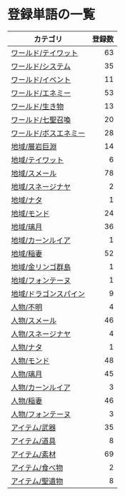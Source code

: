 # 登録単語の一覧

|カテゴリ|登録数|
|---|--:|
|[ワールド/テイワット](./dict/world/teyvat.md)|63|
|[ワールド/システム](./dict/world/system.md)|35|
|[ワールド/イベント](./dict/world/event.md)|11|
|[ワールド/エネミー](./dict/world/enemy.md)|53|
|[ワールド/生き物](./dict/world/creature.md)|13|
|[ワールド/七聖召喚](./dict/world/cardgame.md)|20|
|[ワールド/ボスエネミー](./dict/world/boss.md)|28|
|[地域/層岩巨淵](./dict/region/the_chasm.md)|14|
|[地域/テイワット](./dict/region/teyvat.md)|6|
|[地域/スメール](./dict/region/sumeru.md)|78|
|[地域/スネージナヤ](./dict/region/snezhnaya.md)|2|
|[地域/ナタ](./dict/region/natlan.md)|1|
|[地域/モンド](./dict/region/mondstadt.md)|24|
|[地域/璃月](./dict/region/liyue.md)|36|
|[地域/カーンルイア](./dict/region/khaenriah.md)|1|
|[地域/稲妻](./dict/region/inazuma.md)|52|
|[地域/金リンゴ群島](./dict/region/golden_apple.md)|1|
|[地域/フォンテーヌ](./dict/region/fontaine.md)|1|
|[地域/ドラゴンスパイン](./dict/region/dragonspine.md)|9|
|[人物/不明](./dict/person/unknown.md)|4|
|[人物/スメール](./dict/person/sumeru.md)|46|
|[人物/スネージナヤ](./dict/person/snezhnaya.md)|4|
|[人物/ナタ](./dict/person/natlan.md)|1|
|[人物/モンド](./dict/person/mondstadt.md)|48|
|[人物/璃月](./dict/person/liyue.md)|45|
|[人物/カーンルイア](./dict/person/khaenriah.md)|3|
|[人物/稲妻](./dict/person/inazuma.md)|46|
|[人物/フォンテーヌ](./dict/person/fontaine.md)|3|
|[アイテム/武器](./dict/item/weapon.md)|35|
|[アイテム/道具](./dict/item/tool.md)|8|
|[アイテム/素材](./dict/item/material.md)|69|
|[アイテム/食べ物](./dict/item/food.md)|2|
|[アイテム/聖遺物](./dict/item/artifact.md)|8|